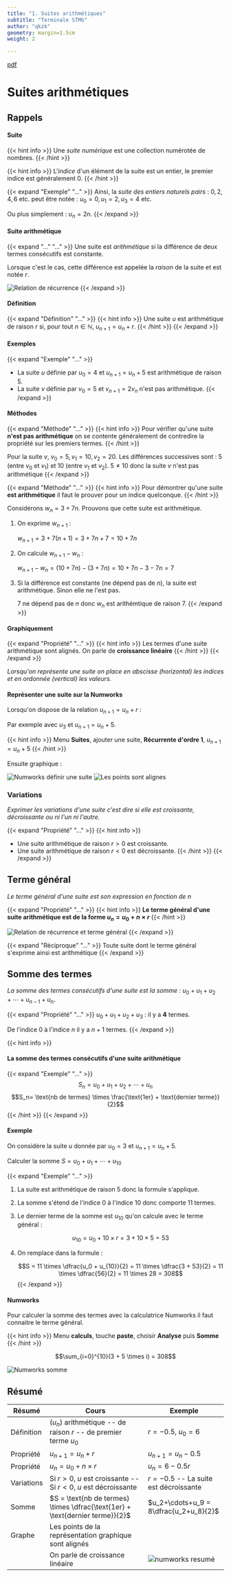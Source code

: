 ```yaml
---
title: "1. Suites arithmétiques"
subtitle: "Terminale STMG"
author: "qkzk"
geometry: margin=1.5cm
weight: 2

---
```


[pdf](./1_suites_arithmetiques.pdf)

# Suites arithmétiques

## Rappels

#### Suite

{{< hint info >}}
Une _suite numérique_ est une collection numérotée de nombres.
{{< /hint >}}

{{< hint info >}}
L'_indice_ d'un élément de la suite est un entier, le premier indice est généralement 0.
{{< /hint >}}

{{< expand "Exemple" "..." >}}
Ainsi, la _suite des entiers naturels pairs_ : $0, 2, 4, 6$ etc. peut être notée : $u_0 = 0, u_1=2, u_3=4$ etc.

Ou plus simplement : $u_n = 2n$.
{{< /expand >}}


#### Suite arithmétique

{{< expand "..." "..." >}}
Une suite est _arithmétique_ si la différence de deux termes consécutifs est constante.

Lorsque c'est le cas, cette différence est appelée la _raison_ de la suite et est notée $r$.

![Relation de récurrence](./img/recurrence.png)
{{< /expand >}}

#### Définition 

{{< expand "Définition" "..." >}}
{{< hint info >}}
Une suite $u$ est arithmétique de raison $r$ si, pour tout $n\in \mathbb{N}$, $u_{n+1} = u_n + r$.
{{< /hint >}}
{{< /expand >}}

#### Exemples

{{< expand "Exemple" "..." >}}
* La suite $u$ définie par $u_0=4$ et $u_{n+1} = u_{n} + 5$ est arithmétique de raison 5.
* La suite $v$ définie par $v_0=5$ et $v_{n+1} = 2 v_{n}$ n'est pas arithmétique.
{{< /expand >}}

#### Méthodes

{{< expand "Méthode" "..." >}}
{{< hint info >}}
Pour vérifier qu'une suite **n'est pas arithmétique** on se contente généralement de contredire la propriété sur les premiers termes.
{{< /hint >}}

Pour la suite $v$, $v_0=5, v_1=10, v_2=20$. Les différences successives sont : 5 (entre $v_0$ et $v_1$) et 10 (entre $v_1$ et $v_2$). $5 \neq 10$ donc la suite $v$ n'est pas arithmétique
{{< /expand >}}

{{< expand "Méthode" "..." >}}
{{< hint info >}}
Pour démontrer qu'une suite **est arithmétique** il faut le prouver pour un indice quelconque.
{{< /hint >}}

Considérons $w_n = 3 + 7n$. Prouvons que cette suite est arithmétique.

1. On exprime $w_{n+1}$ :

    $w_{n+1} = 3 + 7(n+1) = 3 + 7n + 7 = 10 + 7n$
2. On calcule $w_{n+1} - w_n$ : 

    $w_{n+1} - w_{n} = (10 + 7n) - (3 + 7n) = 10 + 7n - 3 - 7n = 7$
3. Si la différence est constante (ne dépend pas de $n$), la suite est arithmétique. Sinon elle
    ne l'est pas.

    7 ne dépend pas de $n$ donc $w_n$ est arithémtique de raison 7.
{{< /expand >}}

#### Graphiquement

{{< expand "Propriété" "..." >}}
{{< hint info >}}
Les termes d'une suite arithmétique sont alignés. On parle de **croissance linéaire**
{{< /hint >}}
{{< /expand >}}

_Lorsqu'on représente une suite on place en abscisse (horizontal) les indices et en ordonnée (vertical) les valeurs._

#### Représenter une suite sur la Numworks

Lorsqu'on dispose de la relation $u_{n+1} = u_n + r$ :

Par exemple avec $u_3$ et $u_{n+1} = u_n + 5$.

{{< hint info >}}
Menu **Suites**, ajouter une suite, **Récurrente d'ordre 1**, $u_{n+1} = u_{n} + 5$
{{< /hint >}}

Ensuite graphique :

![Numworks définir une suite](/docs/maths/t_stmg/1_suites_arithmetiques/img/numworks_definition.png) ![Les points sont alignes](/docs/maths/t_stmg/1_suites_arithmetiques/img/numworks_figure.png)

### Variations

_Exprimer les variations d'une suite c'est dire si elle est croissante, décroissante ou ni l'un ni l'autre._

{{< expand "Propriété" "..." >}}
{{< hint info >}}
* Une suite arithmétique de raison $r>0$ est croissante.
* Une suite arithmétique de raison $r<0$ est décroissante.
{{< /hint >}}
{{< /expand >}}

## Terme général

_Le terme général d'une suite est son expression en fonction de $n$_

{{< expand "Propriété" "..." >}}
{{< hint info >}}
**Le terme général d'une suite arithmétique est de la forme $u_n = u_0 + n \times r$**
{{< /hint >}}

![Relation de récurrence et terme général](./img/rec_terme_general.png)
{{< /expand >}}


{{< expand "Réciproque" "..." >}}
Toute suite dont le terme général s'exprime ainsi est arithmétique
{{< /expand >}}

## Somme des termes

_La somme des termes consécutifs d'une suite est la somme :_ $u_0 + u_1 + u_2 + \cdots + u_{n-1} + u_n$.

{{< expand "Propriété" "..." >}}
$u_0 + u_1 +  u_2 + u_3$ : il y a **4** termes.

De l'indice 0 à l'indice $n$ il y a $n+1$ termes. 
{{< /expand >}}

{{< hint info >}}
#### La somme des termes consécutifs d'une suite arithmétique

{{< expand "Exemple" "..." >}}
$$S_n = u_0 + u_1+ u_2+ \cdots +u_n$$
$$S_n= \text{nb de termes} \times \frac{\text{1er} + \text{dernier terme}}{2}$$
{{< /hint >}}
{{< /expand >}}

#### Exemple

On considère la suite $u$ donnée par $u_0=3$ et $u_{n+1} = u_n + 5$. 

Calculer la somme $S = u_0 + u_1 + \cdots + u_{10}$

{{< expand "Exemple" "..." >}}
1. La suite est arithmétique de raison 5 donc la formule s'applique.
2. La somme s'étend de l'indice 0 à l'indice 10 donc comporte 11 termes.
3. Le dernier terme de la somme est $u_{10}$ qu'on calcule avec le terme général :

    $$u_{10} = u_0 + 10 \times r = 3 + 10 \times 5 = 53$$
4. On remplace dans la formule :

    $$S = 11 \times \dfrac{u_0 + u_{10}}{2} = 11 \times \dfrac{3 + 53}{2} = 11 \times \dfrac{56}{2} = 11 \times 28 = 308$$
{{< /expand >}}

#### Numworks

Pour calculer la somme des termes avec la calculatrice Numworks il faut connaitre le terme général.

{{< hint info >}}
Menu **calculs**, touche **paste**, choisir **Analyse** puis **Somme**
{{< /hint >}}

$$\sum_{i=0}^{10}(3 + 5 \times i) = 308$$

![Numworks somme](/docs/maths/t_stmg/1_suites_arithmetiques/img/numworks_somme.png)

## Résumé


| **Résumé** | Cours                                                                         | Exemple                                                                               |
|------------|-------------------------------------------------------------------------------|---------------------------------------------------------------------------------------|
| Définition | $(u_n)$ arithmétique  -- de raison $r$ -- de premier terme $u_0$              | $r=-0.5$, $u_0=6$                                                                     |
| Propriété  | $u_{n+1} = u_n + r$                                                           | $u_{n+1} = u_n - 0.5$                                                                 |
| Propriété  | $u_{n} = u_0 + n\times r$                                                     | $u_{n} = 6 - 0.5r$                                                                    |
| Variations | Si $r>0$, $u$ est croissante -- Si $r<0$, $u$ est décroissante                | $r=-0.5$ -- La suite est décroissante                                                 |
| Somme      | $S = \text{nb de termes} \times \dfrac{\text{1er} + \text{dernier terme}}{2}$ | $u_2+\cdots+u_9 = 8\dfrac{u_2+u_8}{2}$                                                |
| Graphe     | Les points de la représentation graphique sont alignés                        |                                                                                       |
|            | On parle de croissance linéaire                                               | ![numworks resumé](/docs/maths/t_stmg/1_suites_arithmetiques/img/Numworks_resume.png) |
